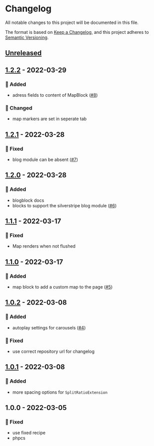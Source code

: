 # Changelog
All notable changes to this project will be documented in this file.

The format is based on [Keep a Changelog](https://keepachangelog.com/en/1.0.0/),
and this project adheres to [Semantic Versioning](https://semver.org/spec/v2.0.0.html).

<a name="unreleased"></a>
## [Unreleased]


<a name="1.2.2"></a>
## [1.2.2] - 2022-03-29
### 🍰 Added
- adress fields to content of MapBlock ([#8](https://github.com/Syntro-GmbH/elemental-bootstrap-blocks/issues/8))

### 🔧 Changed
- map markers are set in seperate tab


<a name="1.2.1"></a>
## [1.2.1] - 2022-03-28
### 🐞 Fixed
- blog module can be absent ([#7](https://github.com/Syntro-GmbH/elemental-bootstrap-blocks/issues/7))


<a name="1.2.0"></a>
## [1.2.0] - 2022-03-28
### 🍰 Added
- blogblock docs
- blocks to support the silverstripe blog module ([#6](https://github.com/Syntro-GmbH/elemental-bootstrap-blocks/issues/6))


<a name="1.1.1"></a>
## [1.1.1] - 2022-03-17
### 🐞 Fixed
- Map renders when not flushed


<a name="1.1.0"></a>
## [1.1.0] - 2022-03-17
### 🍰 Added
- map block to add a custom map to the page ([#5](https://github.com/Syntro-GmbH/elemental-bootstrap-blocks/issues/5))


<a name="1.0.2"></a>
## [1.0.2] - 2022-03-08
### 🍰 Added
- autoplay settings for carousels ([#4](https://github.com/Syntro-GmbH/elemental-bootstrap-blocks/issues/4))

### 🐞 Fixed
- use correct repository url for changelog


<a name="1.0.1"></a>
## [1.0.1] - 2022-03-08
### 🍰 Added
- more spacing options for `SplitRatioExtension`


<a name="1.0.0"></a>
## 1.0.0 - 2022-03-05
### 🐞 Fixed
- use fixed recipe
- phpcs


[Unreleased]: https://github.com/Syntro-GmbH/elemental-bootstrap-blocks/compare/1.2.2...HEAD
[1.2.2]: https://github.com/Syntro-GmbH/elemental-bootstrap-blocks/compare/1.2.1...1.2.2
[1.2.1]: https://github.com/Syntro-GmbH/elemental-bootstrap-blocks/compare/1.2.0...1.2.1
[1.2.0]: https://github.com/Syntro-GmbH/elemental-bootstrap-blocks/compare/1.1.1...1.2.0
[1.1.1]: https://github.com/Syntro-GmbH/elemental-bootstrap-blocks/compare/1.1.0...1.1.1
[1.1.0]: https://github.com/Syntro-GmbH/elemental-bootstrap-blocks/compare/1.0.2...1.1.0
[1.0.2]: https://github.com/Syntro-GmbH/elemental-bootstrap-blocks/compare/1.0.1...1.0.2
[1.0.1]: https://github.com/Syntro-GmbH/elemental-bootstrap-blocks/compare/1.0.0...1.0.1
